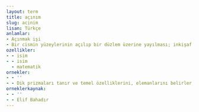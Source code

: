 ```yaml
---
layout: term
title: açınım
slug: acinim
lisan: Türkçe
anlamlar:
- Açınmak işi
- Bir cismin yüzeylerinin açılıp bir düzlem üzerine yayılması; inkişaf
ozellikler:
- - isim
- - isim
  - matematik
ornekler:
- - ''
- - Dik prizmaları tanır ve temel özelliklerini, elemanlarını belirler, inşa eder ve açınımını çizer.
orneklerkaynak:
- - ''
- - Elif Bahadır
---
```

